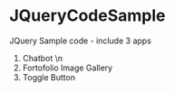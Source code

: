# JQueryCodeSample
JQuery Sample code - include 3 apps

1. Chatbot \n
2. Fortofolio Image Gallery
3. Toggle Button
